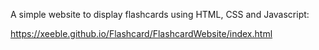 A simple website to display flashcards using HTML, CSS and Javascript:

https://xeeble.github.io/Flashcard/FlashcardWebsite/index.html
